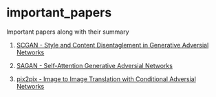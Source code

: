 # important_papers
Important papers along with their summary

1) [SCGAN - Style and Content Disentaglement in Generative Adversial Networks](https://github.com/yash12khandelwal/important_papers/blob/master/SCGAN.md)

2) [SAGAN - Self-Attention Generative Adversial Networks](https://github.com/yash12khandelwal/papers_read/blob/master/SAGAN.md)

3) [pix2pix - Image to Image Translation with Conditional Adversial Networks](https://github.com/yash12khandelwal/papers_read/blob/master/pix2pix.md)
